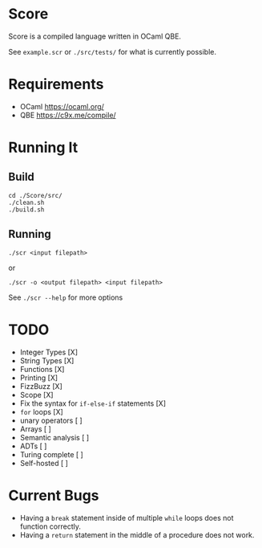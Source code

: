 # Score

Score is a compiled language written in OCaml QBE.

See `example.scr` or `./src/tests/` for what is currently possible.

# Requirements
- OCaml https://ocaml.org/
- QBE https://c9x.me/compile/

# Running It

## Build
```
cd ./Score/src/
./clean.sh
./build.sh
```

## Running
```
./scr <input filepath>
```
or
```
./scr -o <output filepath> <input filepath>
```
See `./scr --help` for more options

# TODO
- Integer Types [X]
- String Types [X]
- Functions [X]
- Printing [X]
- FizzBuzz [X]
- Scope [X]
- Fix the syntax for `if-else-if` statements [X]
- `for` loops [X]
- unary operators [ ]
- Arrays [ ]
- Semantic analysis [ ]
- ADTs [ ]
- Turing complete [ ]
- Self-hosted [ ]

# Current Bugs
- Having a `break` statement inside of multiple `while` loops does not function correctly.
- Having a `return` statement in the middle of a procedure does not work.


